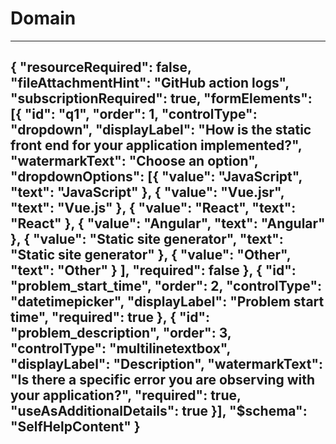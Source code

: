 <properties
	pageTitle="Scoping questions for Static Web App Auth"
	description="Domain"
	service="microsoft.staticweb"
	authors="shrahman, khaled-zayed"
    ms.author="shrahman, khzayed"
   selfHelpType="problemScopingQuestions"
	supportTopicIds="32741854"
	productPesIds="17265"
	cloudEnvironments="public, Fairfax, usnat, ussec"
   schemaVersion="1"
   articleId="22873c27-8f6c-4cee-82df-e50ea942aaaa"
	ownershipId="Compute_AppService"
/>

# Domain
---
{
	"resourceRequired": false,
	"fileAttachmentHint": "GitHub action logs",
	"subscriptionRequired": true,
	"formElements": [{
		"id": "q1",
		"order": 1,
		"controlType": "dropdown",
		"displayLabel": "How is the static front end for your application implemented?",
		"watermarkText": "Choose an option",
		"dropdownOptions": [{
				"value": "JavaScript",
				"text": "JavaScript"
			},
			{
				"value": "Vue.jsr",
				"text": "Vue.js"
			},
			{
				"value": "React",
				"text": "React"
			},
			{
				"value": "Angular",
				"text": "Angular"
			},
			{
				"value": "Static site generator",
				"text": "Static site generator"
			},
			{
				"value": "Other",
				"text": "Other"
			}
		],
		"required": false
	}, {
		"id": "problem_start_time",
		"order": 2,
		"controlType": "datetimepicker",
		"displayLabel": "Problem start time",
		"required": true
	}, {
		"id": "problem_description",
		"order": 3,
		"controlType": "multilinetextbox",
		"displayLabel": "Description",
		"watermarkText": "Is there a specific error you are observing with your application?",
		"required": true,
		"useAsAdditionalDetails": true
	}],
	"$schema": "SelfHelpContent"
}
---
